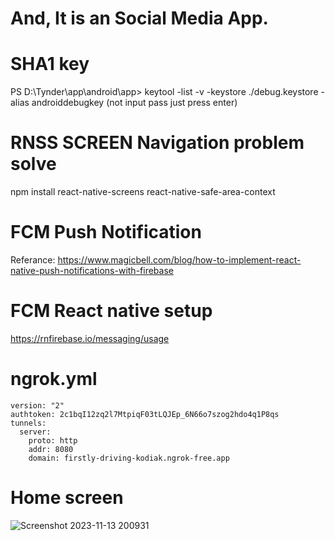 # And, It is an Social Media App.

# SHA1 key
 PS D:\Tynder\app\android\app>
 keytool -list -v -keystore ./debug.keystore -alias androiddebugkey (not input pass just press enter)
 
# RNSS SCREEN Navigation problem solve
 npm install react-native-screens react-native-safe-area-context

# FCM Push Notification
Referance: https://www.magicbell.com/blog/how-to-implement-react-native-push-notifications-with-firebase

# FCM React native setup
https://rnfirebase.io/messaging/usage

# ngrok.yml
```
version: "2"
authtoken: 2c1bqI12zq2l7MtpiqF03tLQJEp_6N66o7szog2hdo4q1P8qs
tunnels:
  server:
    proto: http
    addr: 8080
    domain: firstly-driving-kodiak.ngrok-free.app
```

# Home screen
![Screenshot 2023-11-13 200931](https://github.com/DEV6210/ReactNative/assets/91625966/3f7a5ec5-d8f2-4073-b243-1f71d226e3ec)
